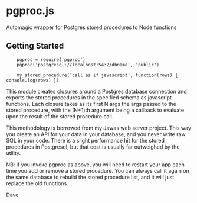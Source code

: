 pgproc.js
=========

Automagic wrapper for Postgres stored procedures to Node functions

Getting Started
---------------

        pgproc = require('pgproc')
        pgproc('postgresql://localhost:5432/dbname', 'public')
        
        my_stored_procedure('call as if javascript', function(rows) { console.log(rows) })
        
This module creates closures around a Postgres database connection and exports the stored procedures in the specified
schema as javascript functions.  Each closure takes as its first N args the args passed to the stored procedure, with
the (N+1)th argument being a callback to evaluate upon the result of the stored procedure call.

This methodology is borrowed from my Jawas web server project.  This way you create an API for your data in your 
database, and you never write raw SQL in your code.  There is a slight performance hit for the stored procedures in
Postgresql, but that cost is usually far outweighed by the utility.

NB: if you invoke pgproc as above, you will need to restart your app each time you add or remove a stored procedure.
You can always call it again on the same database to rebuild the stored procedure list, and it will just replace
the old functions.


Dave
